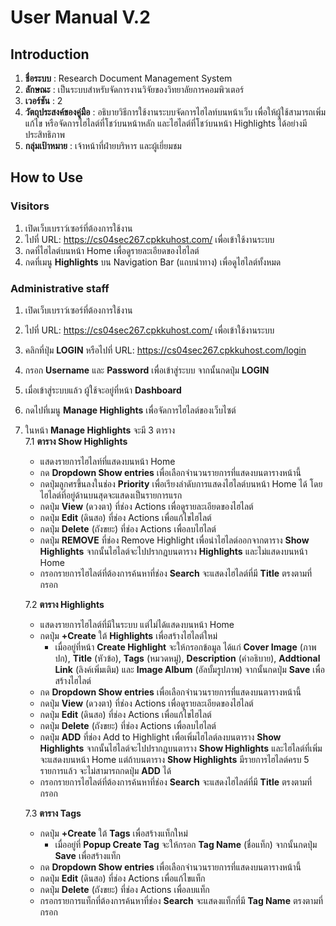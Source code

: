 # User Manual V.2

## Introduction
1. **ชื่อระบบ** : Research Document Management System  
2. **ลักษณะ** : เป็นระบบสำหรับจัดการงานวิจัยของวิทยาลัยการคอมพิวเตอร์  
3. **เวอร์ชัน** : 2  
4. **วัตถุประสงค์ของคู่มือ** : อธิบายวิธีการใช้งานระบบจัดการไฮไลท์บนหน้าเว็บ เพื่อให้ผู้ใช้สามารถเพิ่ม แก้ไข หรือจัดการไฮไลต์ที่โชว์บนหน้าหลัก และไฮไลต์ที่โชว์บนหน้า Highlights ได้อย่างมีประสิทธิภาพ  
5. **กลุ่มเป้าหมาย** : เจ้าหน้าที่ฝ่ายบริหาร และผู้เยี่ยมชม  

## How to Use
### Visitors
1. เปิดเว็บเบราว์เซอร์ที่ต้องการใช้งาน  
2. ไปที่ URL: <https://cs04sec267.cpkkuhost.com/> เพื่อเข้าใช้งานระบบ  
3. กดที่ไฮไลต์บนหน้า Home เพื่อดูรายละเอียดของไฮไลต์  
4. กดที่เมนู **Highlights** บน Navigation Bar (แถบนำทาง) เพื่อดูไฮไลต์ทั้งหมด  

### Administrative staff
1. เปิดเว็บเบราว์เซอร์ที่ต้องการใช้งาน  
2. ไปที่ URL: <https://cs04sec267.cpkkuhost.com/> เพื่อเข้าใช้งานระบบ  
3. คลิกที่ปุ่ม **LOGIN** หรือไปที่ URL: <https://cs04sec267.cpkkuhost.com/login>  
4. กรอก **Username** และ **Password** เพื่อเข้าสู่ระบบ จากนั้นกดปุ่ม **LOGIN**  
5. เมื่อเข้าสู่ระบบแล้ว ผู้ใช้จะอยู่ที่หน้า **Dashboard**  
6. กดไปที่เมนู **Manage Highlights** เพื่อจัดการไฮไลต์ของเว็บไซต์  
7. ในหน้า **Manage Highlights** จะมี 3 ตาราง  
	7.1 **ตาราง Show Highlights**  
	- แสดงรายการไฮไลท์ที่แสดงบนหน้า Home  
	- กด **Dropdown Show entries** เพื่อเลือกจำนวนรายการที่แสดงบนตารางหน้านี้  
	- กดปุ่มลูกศรขึ้นลงในช่อง **Priority** เพื่อเรียงลำดับการแสดงไฮไลต์บนหน้า Home ได้ โดย ไฮไลต์ที่อยู่ด้านบนสุดจะแสดงเป็นรายการแรก  
	- กดปุ่ม **View** (ดวงตา) ที่ช่อง Actions เพื่อดูรายละเอียดของไฮไลต์  
	- กดปุ่ม **Edit** (ดินสอ) ที่ช่อง Actions เพื่อแก้ไขไฮไลต์  
	- กดปุ่ม **Delete** (ถังขยะ) ที่ช่อง Actions เพื่อลบไฮไลต์  
	- กดปุ่ม **REMOVE** ที่ช่อง Remove Highlight เพื่อนำไฮไลต์ออกจากตาราง **Show Highlights** จากนั้นไฮไลต์จะไปปรากฎบนตาราง **Highlights** และไม่แสดงบนหน้า Home  
	- กรอกรายการไฮไลต์ที่ต้องการค้นหาที่ช่อง **Search** จะแสดงไฮไลต์ที่มี **Title** ตรงตามที่กรอก  
	
	7.2 **ตาราง Highlights**  
	- แสดงรายการไฮไลต์ที่มีในระบบ แต่ไม่ได้แสดงบนหน้า Home  
	- กดปุ่ม **+Create** ใต้ **Highlights** เพื่อสร้างไฮไลต์ใหม่  
		- เมื่ออยู่ที่หน้า **Create Highlight** จะให้กรอกข้อมูล ได้แก่ **Cover Image** (ภาพปก), **Title** (หัวข้อ), **Tags** (หมวดหมู่), **Description** (คำอธิบาย), **Addtional Link** (ลิงค์เพิ่มเติม) และ **Image Album** (อัลบั้มรูปภาพ) จากนั้นกดปุ่ม **Save** เพื่อสร้างไฮไลต์  
	- กด **Dropdown Show entries** เพื่อเลือกจำนวนรายการที่แสดงบนตารางหน้านี้  
	- กดปุ่ม **View** (ดวงตา) ที่ช่อง Actions เพื่อดูรายละเอียดของไฮไลต์  
	- กดปุ่ม **Edit** (ดินสอ) ที่ช่อง Actions เพื่อแก้ไขไฮไลต์  
	- กดปุ่ม **Delete** (ถังขยะ) ที่ช่อง Actions เพื่อลบไฮไลต์  
	- กดปุ่ม **ADD** ที่ช่อง Add to Highlight เพื่อเพิ่มไฮไลต์ลงบนตาราง **Show Highlights** จากนั้นไฮไลต์จะไปปรากฎบนตาราง **Show Highlights** และไฮไลต์ที่เพิ่มจะแสดงบนหน้า Home แต่ถ้าบนตาราง **Show Highlights** มีรายการไฮไลต์ครบ 5 รายการแล้ว จะไม่สามารถกดปุ่ม **ADD** ได้  
	- กรอกรายการไฮไลต์ที่ต้องการค้นหาที่ช่อง **Search** จะแสดงไฮไลต์ที่มี **Title** ตรงตามที่กรอก  
	
	7.3 **ตาราง Tags**  
	- กดปุ่ม **+Create** ใต้ **Tags** เพื่อสร้างแท็กใหม่  
		- เมื่ออยู่ที่ **Popup Create Tag** จะให้กรอก **Tag Name** (ชื่อแท็ก) จากนั้นกดปุ่ม **Save** เพื่อสร้างแท็ก  
	- กด **Dropdown Show entries** เพื่อเลือกจำนวนรายการที่แสดงบนตารางหน้านี้  
	- กดปุ่ม **Edit** (ดินสอ) ที่ช่อง Actions เพื่อแก้ไขแท็ก  
	- กดปุ่ม **Delete** (ถังขยะ) ที่ช่อง Actions เพื่อลบแท็ก  
	- กรอกรายการแท็กที่ต้องการค้นหาที่ช่อง **Search** จะแสดงแท็กที่มี **Tag Name** ตรงตามที่กรอก  

